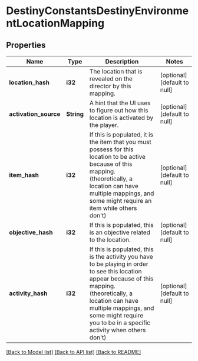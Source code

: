 # DestinyConstantsDestinyEnvironmentLocationMapping

## Properties
Name | Type | Description | Notes
------------ | ------------- | ------------- | -------------
**location_hash** | **i32** | The location that is revealed on the director by this mapping. | [optional] [default to null]
**activation_source** | **String** | A hint that the UI uses to figure out how this location is activated by the player. | [optional] [default to null]
**item_hash** | **i32** | If this is populated, it is the item that you must possess for this location to be active because of this mapping. (theoretically, a location can have multiple mappings, and some might require an item while others don&#39;t) | [optional] [default to null]
**objective_hash** | **i32** | If this is populated, this is an objective related to the location. | [optional] [default to null]
**activity_hash** | **i32** | If this is populated, this is the activity you have to be playing in order to see this location appear because of this mapping. (theoretically, a location can have multiple mappings, and some might require you to be in a specific activity when others don&#39;t) | [optional] [default to null]

[[Back to Model list]](../README.md#documentation-for-models) [[Back to API list]](../README.md#documentation-for-api-endpoints) [[Back to README]](../README.md)



